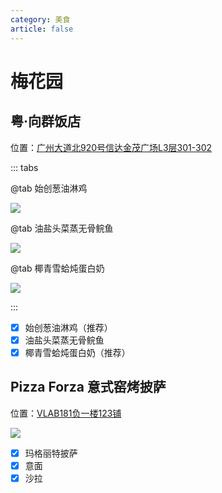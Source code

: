 ```yaml
---
category: 美食
article: false
---
```


# 梅花园

## 粤·向群饭店

<i class="fa-solid fa-location-dot"></i> 位置：<a href="https://ditu.amap.com/place/B0I2JZ4YIS" target="_blank">广州大道北920号信达金茂广场L3层301-302</a>

::: tabs

@tab 始创葱油淋鸡

![](https://img.sherry4869.com/blog/life/food/china/guangdong/guangzhou/th/mhy/xqfd/1.jpg)

@tab 油盐头菜蒸无骨鲩鱼

![](https://img.sherry4869.com/blog/life/food/china/guangdong/guangzhou/th/mhy/xqfd/2.jpg)

@tab 椰青雪蛤炖蛋白奶

![](https://img.sherry4869.com/blog/life/food/china/guangdong/guangzhou/th/mhy/xqfd/3.jpg)

:::

- [x] 始创葱油淋鸡（推荐）
- [x] 油盐头菜蒸无骨鲩鱼
- [x] 椰青雪蛤炖蛋白奶（推荐）

## Pizza Forza 意式窑烤披萨

<i class="fa-solid fa-location-dot"></i> 位置：<a href="https://ditu.amap.com/place/B0I12MZD0C" target="_blank">VLAB181负一楼123铺</a>

![](https://img.sherry4869.com/blog/life/food/china/guangdong/guangzhou/th/mhy/forza/1.jpg)

- [x] 玛格丽特披萨
- [x] 意面
- [x] 沙拉